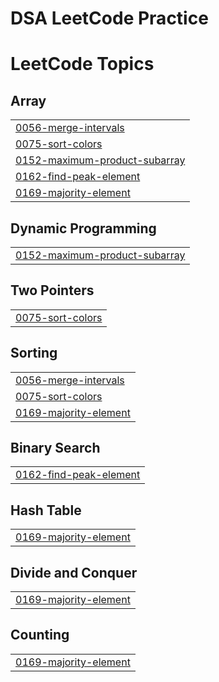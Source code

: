 # DSA LeetCode Practice
<!---LeetCode Topics Start-->
# LeetCode Topics
## Array
|  |
| ------- |
| [0056-merge-intervals](https://github.com/AbhishekGupta-developer/dsa-leetcode-practice/tree/master/0056-merge-intervals) |
| [0075-sort-colors](https://github.com/AbhishekGupta-developer/dsa-leetcode-practice/tree/master/0075-sort-colors) |
| [0152-maximum-product-subarray](https://github.com/AbhishekGupta-developer/dsa-leetcode-practice/tree/master/0152-maximum-product-subarray) |
| [0162-find-peak-element](https://github.com/AbhishekGupta-developer/dsa-leetcode-practice/tree/master/0162-find-peak-element) |
| [0169-majority-element](https://github.com/AbhishekGupta-developer/dsa-leetcode-practice/tree/master/0169-majority-element) |
## Dynamic Programming
|  |
| ------- |
| [0152-maximum-product-subarray](https://github.com/AbhishekGupta-developer/dsa-leetcode-practice/tree/master/0152-maximum-product-subarray) |
## Two Pointers
|  |
| ------- |
| [0075-sort-colors](https://github.com/AbhishekGupta-developer/dsa-leetcode-practice/tree/master/0075-sort-colors) |
## Sorting
|  |
| ------- |
| [0056-merge-intervals](https://github.com/AbhishekGupta-developer/dsa-leetcode-practice/tree/master/0056-merge-intervals) |
| [0075-sort-colors](https://github.com/AbhishekGupta-developer/dsa-leetcode-practice/tree/master/0075-sort-colors) |
| [0169-majority-element](https://github.com/AbhishekGupta-developer/dsa-leetcode-practice/tree/master/0169-majority-element) |
## Binary Search
|  |
| ------- |
| [0162-find-peak-element](https://github.com/AbhishekGupta-developer/dsa-leetcode-practice/tree/master/0162-find-peak-element) |
## Hash Table
|  |
| ------- |
| [0169-majority-element](https://github.com/AbhishekGupta-developer/dsa-leetcode-practice/tree/master/0169-majority-element) |
## Divide and Conquer
|  |
| ------- |
| [0169-majority-element](https://github.com/AbhishekGupta-developer/dsa-leetcode-practice/tree/master/0169-majority-element) |
## Counting
|  |
| ------- |
| [0169-majority-element](https://github.com/AbhishekGupta-developer/dsa-leetcode-practice/tree/master/0169-majority-element) |
<!---LeetCode Topics End-->